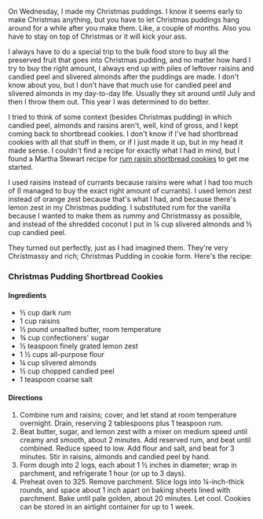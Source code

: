 <!--
.. title: Christmas Pudding Cookies, or, I Am a Culinary Genius
.. date: 2009-10-23 10:15:03
.. author: Amy Brown
-->

On Wednesday, I made my Christmas puddings. I know it seems early 
to make Christmas anything, but you have to let Christmas puddings
hang around for a while after you make them. Like, a couple of months.
Also you have to stay on top of
Christmas or it will kick your ass. 

I always have to do a special trip to the bulk food store to buy all
the preserved fruit that goes into Christmas pudding, and no matter how 
hard I try to buy the right amount, I always
end up with piles of leftover raisins and candied peel and slivered almonds
after the puddings are made. I don't know about you, but I don't
have that much use for candied peel and slivered almonds in my day-to-day
life. Usually they sit around until July and then I throw them out.
This year I was determined to do better.

I tried to think of some context (besides Christmas pudding) in
which candied peel, almonds and raisins aren't, well, kind of gross, and 
I kept coming back to 
shortbread cookies. I don't know if I've had shortbread cookies with
all that stuff in them, or if I just made it up, but in
my head it made sense. I couldn't find a recipe for exactly what
I had in mind, but I found a Martha Stewart
recipe for 
[rum raisin shortbread cookies](http://www.marthastewart.com/recipe/rum-raisin-shortbread) to get me started.

I used raisins instead of currants because raisins were what I had too
much of (I managed to buy the exact right amount of currants).
I used lemon zest instead of orange zest because that's what I had,
and because there's lemon zest in my Christmas pudding. I substituted
rum for the vanilla because I wanted to make them as rummy and
Christmassy as possible, and instead of the shredded coconut I put
in &frac14; cup slivered almonds and &frac12; cup candied peel.

They turned out perfectly, just as I had imagined them. They're
very Christmassy and rich; Christmas Pudding in cookie form. Here's
the recipe:

### Christmas Pudding Shortbread Cookies

<h4>Ingredients</h4>

* &frac12; cup dark rum
* 1 cup raisins
* &frac12; pound unsalted butter, room temperature
* &frac34; cup confectioners' sugar
* &frac12; teaspoon finely grated lemon zest
* 1 &frac12; cups all-purpose flour
* &frac14; cup slivered almonds
* &frac12; cup chopped candied peel
* 1 teaspoon coarse salt

#### Directions

   1. Combine rum and raisins; cover, and let stand at room 
temperature overnight. Drain, reserving 2 tablespoons plus 1 teaspoon rum.
   2. Beat butter, sugar, and lemon zest with a mixer on medium speed 
until creamy and smooth, about 2 minutes. Add reserved rum, and beat 
until combined. Reduce speed to low. Add flour and salt, and beat for 
3 minutes. Stir in raisins, almonds and candied peel by hand.
   3. Form dough into 2 logs, each about 1 &frac12; inches in diameter; 
wrap in parchment, and refrigerate 1 hour (or up to 3 days).
   4. Preheat oven to 325. Remove parchment. Slice logs into 
&frac14;-inch-thick rounds, and space about 1 inch apart on baking 
sheets lined with parchment. Bake until pale golden, about 20 
minutes. Let cool. Cookies can be stored in an airtight container for 
up to 1 week.


